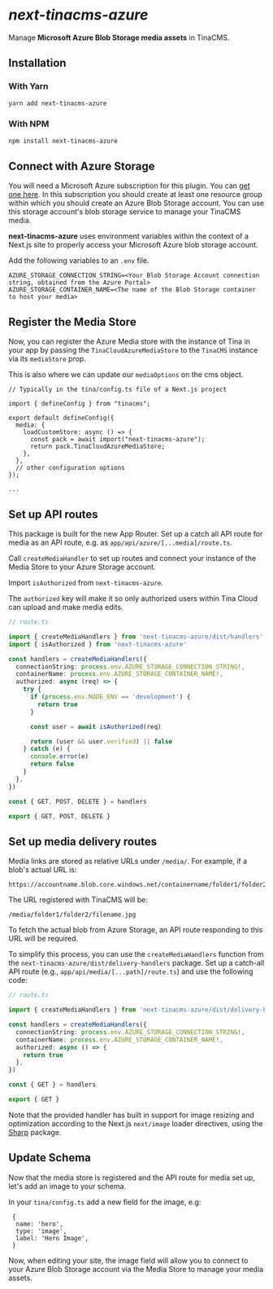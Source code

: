 # _next-tinacms-azure_

Manage **Microsoft Azure Blob Storage media assets** in TinaCMS.

## Installation

### With Yarn

```bash
yarn add next-tinacms-azure
```

### With NPM

```bash
npm install next-tinacms-azure
```

## Connect with Azure Storage

You will need a Microsoft Azure subscription for this plugin. You can [get one here](https://azure.microsoft.com/). In this subscription you should create at least one resource group within which you should create an Azure Blob Storage account. You can use this storage account's blob storage service to manage your TinaCMS media.

**next-tinacms-azure** uses environment variables within the context of a Next.js site to properly access your Microsoft Azure blob storage account.

Add the following variables to an `.env` file.

```
AZURE_STORAGE_CONNECTION_STRING=<Your Blob Storage Account connection string, obtained from the Azure Portal>
AZURE_STORAGE_CONTAINER_NAME=<The name of the Blob Storage container to host your media>
```

## Register the Media Store

Now, you can register the Azure Media store with the instance of Tina in your app by passing the `TinaCloudAzureMediaStore` to the `TinaCMS` instance via its `mediaStore` prop.

This is also where we can update our `mediaOptions` on the cms object.

```tsx
// Typically in the tina/config.ts file of a Next.js project

import { defineConfig } from "tinacms";

export default defineConfig({
  media: {
    loadCustomStore: async () => {
      const pack = await import("next-tinacms-azure");
      return pack.TinaCloudAzureMediaStore;
    },
  },
  // other configuration options
});

...
```

## Set up API routes

This package is built for the new App Router. Set up a catch all API route for media as an API route, e.g. as `app/api/azure/[...media]/route.ts`.

Call `createMediaHandler` to set up routes and connect your instance of the Media Store to your Azure Storage account.

Import `isAuthorized` from `next-tinacms-azure`.

The `authorized` key will make it so only authorized users within Tina Cloud can upload and make media edits.

```ts
// route.ts

import { createMediaHandlers } from 'next-tinacms-azure/dist/handlers'
import { isAuthorized } from 'next-tinacms-azure'

const handlers = createMediaHandlers({
  connectionString: process.env.AZURE_STORAGE_CONNECTION_STRING!,
  containerName: process.env.AZURE_STORAGE_CONTAINER_NAME!,
  authorized: async (req) => {
    try {
      if (process.env.NODE_ENV == 'development') {
        return true
      }

      const user = await isAuthorized(req)

      return (user && user.verified) || false
    } catch (e) {
      console.error(e)
      return false
    }
  },
})

const { GET, POST, DELETE } = handlers

export { GET, POST, DELETE }
```

## Set up media delivery routes

Media links are stored as relative URLs under `/media/`. For example, if a blob's actual URL is:

```
https://accountname.blob.core.windows.net/containername/folder1/folder2/filename.jpg
```

The URL registered with TinaCMS will be:

```
/media/folder1/folder2/filename.jpg
```

To fetch the actual blob from Azure Storage, an API route responding to this URL will be required.

To simplify this process, you can use the `createMediaHandlers` function from the `next-tinacms-azure/dist/delivery-handlers` package. Set up a catch-all API route (e.g., `app/api/media/[...path]/route.ts`) and use the following code:

```ts
// route.ts

import { createMediaHandlers } from 'next-tinacms-azure/dist/delivery-handlers'

const handlers = createMediaHandlers({
  connectionString: process.env.AZURE_STORAGE_CONNECTION_STRING!,
  containerName: process.env.AZURE_STORAGE_CONTAINER_NAME!,
  authorized: async () => {
    return true
  },
})

const { GET } = handlers

export { GET }
```

Note that the provided handler has built in support for image resizing and optimization according to the Next.js `next/image` loader directives, using the [Sharp](https://www.npmjs.com/package/sharp) package.

## Update Schema

Now that the media store is registered and the API route for media set up, let's add an image to your schema.

In your `tina/config.ts` add a new field for the image, e.g:

```
 {
  name: 'hero',
  type: 'image',
  label: 'Hero Image',
 }
```

Now, when editing your site, the image field will allow you to connect to your Azure Blob Storage account via the Media Store to manage your media assets.
